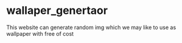 # wallaper_genertaor
This website can generate random img which we may like to use as wallpaper with free of cost
